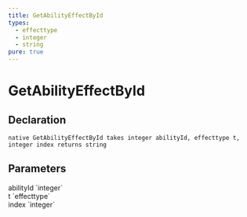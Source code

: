 ```yaml
---
title: GetAbilityEffectById
types:
  - effecttype
  - integer
  - string
pure: true
---
```


# GetAbilityEffectById

## Declaration

```
native GetAbilityEffectById takes integer abilityId, effecttype t, integer index returns string
```

## Parameters
<dl>
  <dt>abilityId `integer`</dt>
  <dd></dd>

  <dt>t `effecttype`</dt>
  <dd></dd>

  <dt>index `integer`</dt>
  <dd></dd>
</dl>